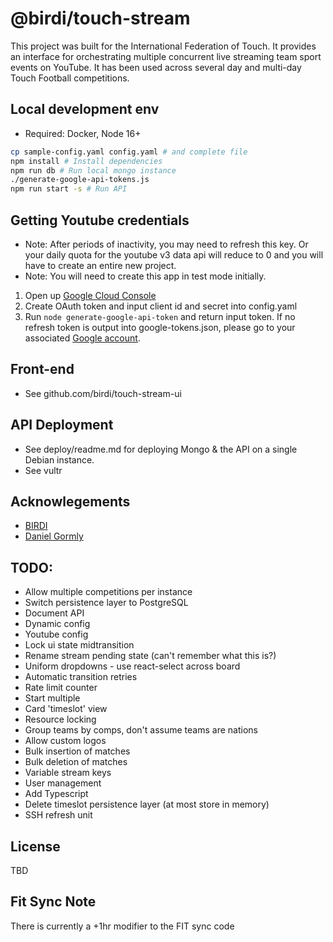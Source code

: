 # @birdi/touch-stream
This project was built for the International Federation of Touch. It provides an interface for orchestrating multiple concurrent live streaming team sport events on YouTube. It has been used across several day and multi-day Touch Football competitions.

## Local development env
- Required: Docker, Node 16+
```bash
cp sample-config.yaml config.yaml # and complete file
npm install # Install dependencies
npm run db # Run local mongo instance
./generate-google-api-tokens.js
npm run start -s # Run API
```

## Getting Youtube credentials
- Note: After periods of inactivity, you may need to refresh this key. Or your daily quota for the youtube v3 data api will reduce to 0 and you will have to create an entire new project.
- Note: You will need to create this app in test mode initially.
1. Open up [Google Cloud Console](https://console.cloud.google.com/apis/api/youtube.googleapis.com/overview)
2. Create OAuth token and input client id and secret into config.yaml
3. Run `node generate-google-api-token` and return input token. If no refresh token is output into google-tokens.json, please go to your associated [Google account](https://myaccount.google.com/u/0/permissions).

## Front-end
- See github.com/birdi/touch-stream-ui

## API Deployment
- See deploy/readme.md for deploying Mongo & the API on a single Debian instance.
- See vultr

## Acknowlegements
- [BIRDI](https://birdi.com.au)
- [Daniel Gormly](https://github.com/danielgormly)

## TODO:
- Allow multiple competitions per instance
- Switch persistence layer to PostgreSQL
- Document API
- Dynamic config
- Youtube config
- Lock ui state midtransition
- Rename stream pending state (can't remember what this is?)
- Uniform dropdowns - use react-select across board
- Automatic transition retries
- Rate limit counter
- Start multiple
- Card 'timeslot' view
- Resource locking
- Group teams by comps, don't assume teams are nations
- Allow custom logos
- Bulk insertion of matches
- Bulk deletion of matches
- Variable stream keys
- User management
- Add Typescript
- Delete timeslot persistence layer (at most store in memory)
- SSH refresh unit

## License
TBD

## Fit Sync Note
There is currently a +1hr modifier to the FIT sync code
